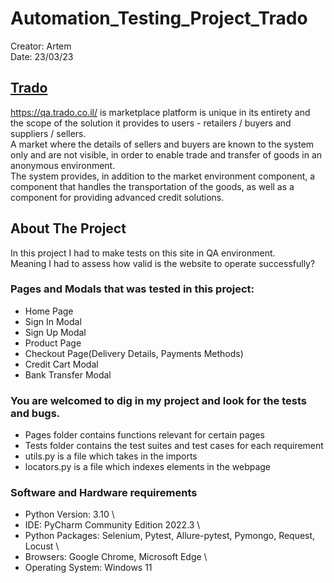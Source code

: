 # Automation_Testing_Project_Trado
Creator: Artem \
Date: 23/03/23

## [Trado](https://qa.trado.co.il/)
<https://qa.trado.co.il/> is marketplace platform is unique in its entirety and the scope of the solution it provides to users - retailers / buyers and suppliers / sellers. \
A market where the details of sellers and buyers are known to the system only and are not visible, in order to enable trade and transfer of goods in an anonymous environment. \
The system provides, in addition to the market environment component, a component that handles the transportation of the goods, as well as a component for providing advanced credit solutions. 

## About The Project
In this project I had to make tests on this site in QA environment. \
Meaning I had to assess how valid is the website to operate successfully?

### Pages and Modals that was tested in this project:
* Home Page
* Sign In Modal
* Sign Up Modal
* Product Page
* Checkout Page(Delivery Details, Payments Methods)
* Credit Cart Modal
* Bank Transfer Modal

### You are welcomed to dig in my project and look for the tests and bugs.
* Pages folder contains functions relevant for certain pages 
* Tests folder contains the test suites and test cases for each requirement 
* utils.py is a file which takes in the imports 
* locators.py is a file which indexes elements in the webpage

### Software and Hardware requirements
* Python Version: 3.10 \
* IDE: PyCharm Community Edition 2022.3 \
* Python Packages: Selenium, Pytest, Allure-pytest, Pymongo, Request, Locust \
* Browsers: Google Chrome, Microsoft Edge \
* Operating System: Windows 11

